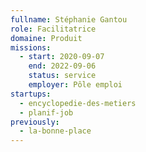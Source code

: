 ```yaml
---
fullname: Stéphanie Gantou
role: Facilitatrice
domaine: Produit
missions:
  - start: 2020-09-07
    end: 2022-09-06
    status: service
    employer: Pôle emploi
startups:
  - encyclopedie-des-metiers
  - planif-job
previously:
  - la-bonne-place
---
```

